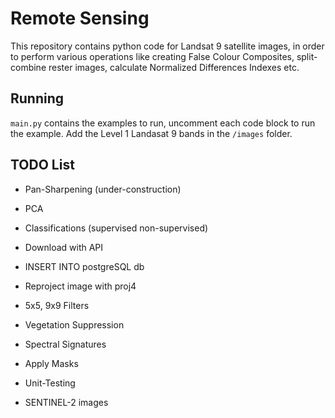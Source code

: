 # Remote Sensing

This repository contains python code for Landsat 9 satellite images, in order to perform various operations like creating False Colour Composites, split-combine rester images, calculate Normalized Differences Indexes etc.

## Running

`main.py` contains the examples to run, uncomment each code block to run the example. Add the Level 1 Landasat 9 bands in the `/images` folder.

## TODO List

- Pan-Sharpening (under-construction)
- PCA
- Classifications (supervised non-supervised)
- Download with API
- INSERT INTO postgreSQL db
- Reproject image with proj4
- 5x5, 9x9 Filters
- Vegetation Suppression
- Spectral Signatures
- Apply Masks
- Unit-Testing

- SENTINEL-2 images

